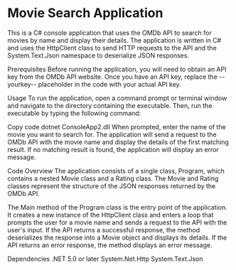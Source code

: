 # Movie Search Application
This is a C# console application that uses the OMDb API to search for movies by name and display their details. The application is written in C# and uses the HttpClient class to send HTTP requests to the API and the System.Text.Json namespace to deserialize JSON responses.

Prerequisites
Before running the application, you will need to obtain an API key from the OMDb API website. Once you have an API key, replace the --yourkey-- placeholder in the code with your actual API key.

Usage
To run the application, open a command prompt or terminal window and navigate to the directory containing the executable. Then, run the executable by typing the following command:

Copy code
dotnet ConsoleApp2.dll
When prompted, enter the name of the movie you want to search for. The application will send a request to the OMDb API with the movie name and display the details of the first matching result. If no matching result is found, the application will display an error message.

Code Overview
The application consists of a single class, Program, which contains a nested Movie class and a Rating class. The Movie and Rating classes represent the structure of the JSON responses returned by the OMDb API.

The Main method of the Program class is the entry point of the application. It creates a new instance of the HttpClient class and enters a loop that prompts the user for a movie name and sends a request to the API with the user's input. If the API returns a successful response, the method deserializes the response into a Movie object and displays its details. If the API returns an error response, the method displays an error message.

Dependencies
.NET 5.0 or later
System.Net.Http
System.Text.Json

